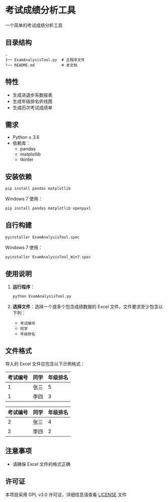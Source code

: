 # 考试成绩分析工具

一个简单的考试成绩分析工具

## 目录结构

```
.
├── ExamAnalysisTool.py  # 主程序文件
└── README.md            # 本文档
```

## 特性

- 生成进退步系数报表
- 生成年级排名折线图
- 生成历次考试成绩单

## 需求

- Python ≥ 3.6
- 依赖库：
  - pandas
  - matplotlib
  - tkinter

## 安装依赖

```bash
pip install pandas matplotlib
```

Windows 7 使用：

```bash
pip install pandas matplotlib openpyxl
```

## 自行构建

```bash
pyinstaller ExamAnalysisTool.spec
```

Windows 7 使用：

```bash
pyinstaller ExamAnalysisTool_Win7.spec
```

## 使用说明

1. **运行程序**：

   ```bash
   python ExamAnalysisTool.py
   ```

2. **选择文件**：选择一个或多个包含成绩数据的 Excel 文件。文件要求至少包含以下列：
   - `考试编号`
   - `同学`
   - `年级排名`

## 文件格式

导入的 Excel 文件应包含以下示例格式：

| 考试编号 | 同学   | 年级排名 |
|----------|--------|----------|
| 1        | 张三  | 5        |
| 1        | 李四  | 3        |

| 考试编号 | 同学   | 年级排名 |
|----------|--------|----------|
| 2        | 张三  | 4        |
| 2        | 李四  | 2        |

## 注意事项

- 请确保 Excel 文件的格式正确

## 许可证

本项目采用 GPL v3.0 许可证，详细信息请查看 [LICENSE](LICENSE) 文件
